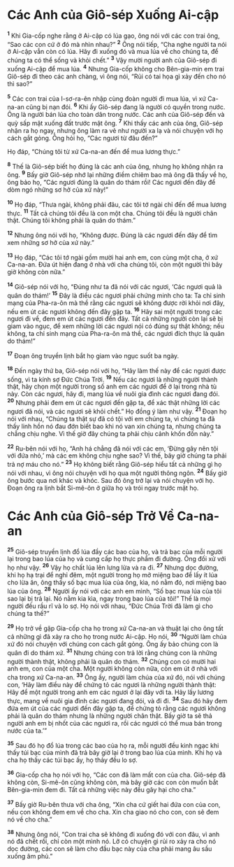 # Các Anh của Giô-sép Xuống Ai-cập
<sup><b>1</b></sup> Khi Gia-cốp nghe rằng ở Ai-cập có lúa gạo, ông nói với các con trai ông, “Sao các con cứ ở đó mà nhìn nhau?” <sup><b>2</b></sup> Ông nói tiếp, “Cha nghe người ta nói ở Ai-cập vẫn còn có lúa. Hãy đi xuống đó và mua lúa về cho chúng ta, để chúng ta có thể sống và khỏi chết.” <sup><b>3</b></sup> Vậy mười người anh của Giô-sép đi xuống Ai-cập để mua lúa. <sup><b>4</b></sup> Nhưng Gia-cốp không cho Bên-gia-min em trai Giô-sép đi theo các anh chàng, vì ông nói, “Rủi có tai họa gì xảy đến cho nó thì sao?”

<sup><b>5</b></sup> Các con trai của I-sơ-ra-ên nhập cùng đoàn người đi mua lúa, vì xứ Ca-na-an cũng bị nạn đói. <sup><b>6</b></sup> Khi ấy Giô-sép đang là người có quyền trong nước. Ông là người bán lúa cho toàn dân trong nước. Các anh của Giô-sép đến và quỳ sấp mặt xuống đất trước mặt ông. <sup><b>7</b></sup> Khi thấy các anh của ông, Giô-sép nhận ra họ ngay, nhưng ông làm ra vẻ như người xa lạ và nói chuyện với họ cách gắt gỏng. Ông hỏi họ, “Các ngươi từ đâu đến?”

Họ đáp, “Chúng tôi từ xứ Ca-na-an đến để mua lương thực.”

<sup><b>8</b></sup> Thế là Giô-sép biết họ đúng là các anh của ông, nhưng họ không nhận ra ông. <sup><b>9</b></sup> Bấy giờ Giô-sép nhớ lại những điềm chiêm bao mà ông đã thấy về họ, ông bảo họ, “Các ngươi đúng là quân do thám rồi! Các ngươi đến đây để dòm ngó những sơ hở của xứ này!”

<sup><b>10</b></sup> Họ đáp, “Thưa ngài, không phải đâu, các tôi tớ ngài chỉ đến để mua lương thực. <sup><b>11</b></sup> Tất cả chúng tôi đều là con một cha. Chúng tôi đều là người chân thật. Chúng tôi không phải là quân do thám.”

<sup><b>12</b></sup> Nhưng ông nói với họ, “Không được. Đúng là các ngươi đến đây để tìm xem những sơ hở của xứ này.”

<sup><b>13</b></sup> Họ đáp, “Các tôi tớ ngài gồm mười hai anh em, con cùng một cha, ở xứ Ca-na-an. Đứa út hiện đang ở nhà với cha chúng tôi, còn một người thì bây giờ không còn nữa.”

<sup><b>14</b></sup> Giô-sép nói với họ, “Đúng như ta đã nói với các ngươi, ‘Các ngươi quả là quân do thám!’ <sup><b>15</b></sup> Đây là điều các ngươi phải chứng minh cho ta: Ta chỉ sinh mạng của Pha-ra-ôn mà thề rằng các ngươi sẽ không được rời khỏi nơi đây, nếu em út các ngươi không đến đây gặp ta. <sup><b>16</b></sup> Hãy sai một người trong các ngươi đi về, đem em út các ngươi đến đây. Tất cả những người còn lại sẽ bị giam vào ngục, để xem những lời các ngươi nói có đúng sự thật không; nếu không, ta chỉ sinh mạng của Pha-ra-ôn mà thề, các ngươi đích thực là quân do thám!”

<sup><b>17</b></sup> Đoạn ông truyền lịnh bắt họ giam vào ngục suốt ba ngày.

<sup><b>18</b></sup> Đến ngày thứ ba, Giô-sép nói với họ, “Hãy làm thế này để các ngươi được sống, vì ta kính sợ Đức Chúa Trời. <sup><b>19</b></sup> Nếu các ngươi là những người thành thật, hãy chọn một người trong số anh em các ngươi để ở lại trong nhà tù này. Còn các ngươi, hãy đi, mang lúa về nuôi gia đình các ngươi đang đói. <sup><b>20</b></sup> Nhưng phải đem em út các ngươi đến gặp ta, để xác thật những lời các ngươi đã nói, và các ngươi sẽ khỏi chết.” Họ đồng ý làm như vậy. <sup><b>21</b></sup> Đoạn họ nói với nhau, “Chúng ta thật sự đã có tội với em chúng ta, vì chúng ta đã thấy linh hồn nó đau đớn biết bao khi nó van xin chúng ta, nhưng chúng ta chẳng chịu nghe. Vì thế giờ đây chúng ta phải chịu cảnh khốn đốn này.”

<sup><b>22</b></sup> Ru-bên nói với họ, “Anh há chẳng đã nói với các em, ‘Đừng gây nên tội với đứa nhỏ,’ mà các em không chịu nghe sao? Vì thế, bây giờ chúng ta phải trả nợ máu cho nó.” <sup><b>23</b></sup> Họ không biết rằng Giô-sép hiểu tất cả những gì họ nói với nhau, vì ông nói chuyện với họ qua một người thông ngôn. <sup><b>24</b></sup> Bấy giờ ông bước qua nơi khác và khóc. Sau đó ông trở lại và nói chuyện với họ. Đoạn ông ra lịnh bắt Si-mê-ôn ở giữa họ và trói ngay trước mặt họ.

# Các Anh của Giô-sép Trở Về Ca-na-an
<sup><b>25</b></sup> Giô-sép truyền lịnh đổ lúa đầy các bao của họ, và trả bạc của mỗi người lại trong bao lúa của họ và cung cấp họ thực phẩm đi đường. Ông đối xử với họ như vậy. <sup><b>26</b></sup> Vậy họ chất lúa lên lưng lừa và ra đi. <sup><b>27</b></sup> Nhưng dọc đường, khi họ hạ trại để nghỉ đêm, một người trong họ mở miệng bao để lấy ít lúa cho lừa ăn, ông thấy số bạc mua lúa của ông, kìa, nó nằm đó, nơi miệng bao lúa của ông. <sup><b>28</b></sup> Người ấy nói với các anh em mình, “Số bạc mua lúa của tôi sao lại bị trả lại. Nó nằm kia kìa, ngay trong bao lúa của tôi!” Thế là mọi người đều rầu rĩ và lo sợ. Họ nói với nhau, “Đức Chúa Trời đã làm gì cho chúng ta thế?”

<sup><b>29</b></sup> Họ trở về gặp Gia-cốp cha họ trong xứ Ca-na-an và thuật lại cho ông tất cả những gì đã xảy ra cho họ trong nước Ai-cập. Họ nói, <sup><b>30</b></sup> “Người làm chúa xứ đó nói chuyện với chúng con cách gắt gỏng. Ông ấy bảo chúng con là quân đi do thám xứ. <sup><b>31</b></sup> Nhưng chúng con trả lời rằng chúng con là những người thành thật, không phải là quân do thám. <sup><b>32</b></sup> Chúng con có mười hai anh em, con của một cha. Một người không còn nữa, còn em út ở nhà với cha trong xứ Ca-na-an. <sup><b>33</b></sup> Ông ấy, người làm chúa của xứ đó, nói với chúng con, ‘Hãy làm điều này để chứng tỏ các ngươi là những người thành thật: Hãy để một người trong anh em các ngươi ở lại đây với ta. Hãy lấy lương thực, mang về nuôi gia đình các ngươi đang đói, và đi đi. <sup><b>34</b></sup> Sau đó hãy đem đứa em út của các ngươi đến đây gặp ta, để chứng tỏ rằng các ngươi không phải là quân do thám nhưng là những người chân thật. Bấy giờ ta sẽ thả người anh em bị nhốt của các ngươi ra, rồi các ngươi có thể mua bán trong nước của ta.’”

<sup><b>35</b></sup> Sau đó họ đổ lúa trong các bao của họ ra, mỗi người đều kinh ngạc khi thấy túi bạc của mình đã trả bây giờ lại ở trong bao lúa của mình. Khi họ và cha họ thấy các túi bạc ấy, họ thảy đều lo sợ.

<sup><b>36</b></sup> Gia-cốp cha họ nói với họ, “Các con đã làm mất con của cha. Giô-sép đã không còn, Si-mê-ôn cũng không còn, mà bây giờ các con còn muốn bắt Bên-gia-min đem đi. Tất cả những việc này đều gây hại cho cha.”

<sup><b>37</b></sup> Bấy giờ Ru-bên thưa với cha ông, “Xin cha cứ giết hai đứa con của con, nếu con không đem em về cho cha. Xin cha giao nó cho con, con sẽ đem nó về cho cha.”

<sup><b>38</b></sup> Nhưng ông nói, “Con trai cha sẽ không đi xuống đó với con đâu, vì anh nó đã chết rồi, chỉ còn một mình nó. Lỡ có chuyện gì rủi ro xảy ra cho nó dọc đường, các con sẽ làm cho đầu bạc này của cha phải mang âu sầu xuống âm phủ.”